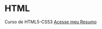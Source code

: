 # HTML
 Curso de HTML5-CSS3
 <a href="https://marcelolucio.github.io/HTML/desafios/HTML-CSS-USADOS/tags-propriedades.html">Acesse meu Resumo</a>